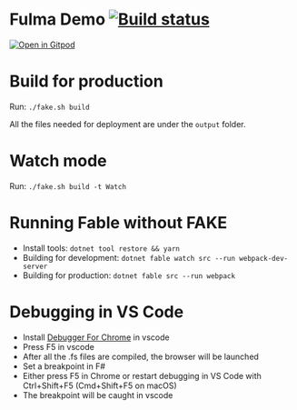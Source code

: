 # Fulma Demo [![Build status](https://ci.appveyor.com/api/projects/status/0wcqxjaog7igxfgr/branch/master?svg=true)](https://ci.appveyor.com/project/MangelMaxime/fulma-demo/branch/master)

[![Open in Gitpod](https://gitpod.io/button/open-in-gitpod.svg)](https://gitpod.io/#https://github.com/MangelMaxime/fulma-demo)

# Build for production

Run: `./fake.sh build`

All the files needed for deployment are under the `output` folder.

# Watch mode

Run: `./fake.sh build -t Watch`

# Running Fable without FAKE

- Install tools: `dotnet tool restore && yarn`
- Building for development: `dotnet fable watch src --run webpack-dev-server`
- Building for production: `dotnet fable src --run webpack`

# Debugging in VS Code

* Install [Debugger For Chrome](https://marketplace.visualstudio.com/items?itemName=msjsdiag.debugger-for-chrome) in vscode
* Press F5 in vscode
* After all the .fs files are compiled, the browser will be launched
* Set a breakpoint in F#
* Either press F5 in Chrome or restart debugging in VS Code with Ctrl+Shift+F5 (Cmd+Shift+F5 on macOS)
* The breakpoint will be caught in vscode
